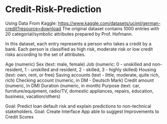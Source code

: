 # Credit-Risk-Prediction

Using Data From Kaggle: https://www.kaggle.com/datasets/uciml/german-credit?resource=download
The original dataset contains 1000 entries with 20 categorial/symbolic attributes prepared by Prof. Hofmann.

In this dataset, each entry represents a person who takes a credit by a bank. Each person is classified as high risk, moderate risk or low credit risks according to the set of attributes. 

Age (numeric)
Sex (text: male, female)
Job (numeric: 0 - unskilled and non-resident, 1 - unskilled and resident, 2 - skilled, 3 - highly skilled)
Housing (text: own, rent, or free)
Saving accounts (text - little, moderate, quite rich, rich)
Checking account (numeric, in DM - Deutsch Mark)
Credit amount (numeric, in DM)
Duration (numeric, in month)
Purpose (text: car, furniture/equipment, radio/TV, domestic appliances, repairs, education, business, vacation/others)

Goal: Predict loan default risk and explain predictions to non-technical stakeholders.
Goal: Create Interface App able to suggest Improvements to Credit Scores 
